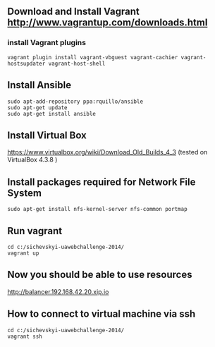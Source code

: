 
## Download and Install Vagrant http://www.vagrantup.com/downloads.html

### install Vagrant plugins

```
vagrant plugin install vagrant-vbguest vagrant-cachier vagrant-hostsupdater vagrant-host-shell
```

## Install Ansible

```
sudo apt-add-repository ppa:rquillo/ansible
sudo apt-get update
sudo apt-get install ansible
```

## Install Virtual Box

https://www.virtualbox.org/wiki/Download_Old_Builds_4_3 (tested on VirtualBox 4.3.8 )

## Install packages required for Network File System

```
sudo apt-get install nfs-kernel-server nfs-common portmap
```

## Run vagrant

```
cd c:/sichevskyi-uawebchallenge-2014/
vagrant up
```

## Now you should be able to use resources

http://balancer.192.168.42.20.xip.io

## How to connect to virtual machine via ssh

```
cd c:/sichevskyi-uawebchallenge-2014/
vagrant ssh
```
